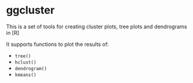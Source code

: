 # ggcluster

This is a set of tools for creating cluster plots, tree plots and dendrograms in [R]

It supports functions to plot the results of:
* `tree()`
* `hclust()`
* `dendrogram()`
* `kmeans()`
